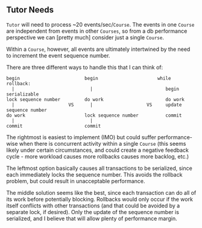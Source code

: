 ## Tutor Needs

`Tutor` will need to process ~20 events/sec/`Course`.
The events in one `Course` are independent
from events in other `Courses`,
so from a db performance perspective
we can [pretty much] consider just a single `Course`.

Within a `Course`, however,
all events are ultimately intertwined
by the need to increment the event sequence number.

There are three different ways to handle this
that I can think of:

```
begin                        begin                      while rollback:
  |                            |                           begin serializable
lock sequence number         do work                       do work
  |                    VS      |                    VS     update sequence number
do work                      lock sequence number          commit
  |                            |
commit                       commit
```

The rightmost is easiest to implement (IMO)
but could suffer performance-wise
when there is concurrent activity
within a single `Course`
(this seems likely under certain circumstances,
and could create a negative feedback cycle -
more workload causes more rollbacks causes more backlog, etc.)

The leftmost option basically causes all transactions to be serialized,
since each immediately locks the sequence number.
This avoids the rollback problem,
but could result in unacceptable performance.

The middle solution seems like the best,
since each transaction can do all of its work
before potentially blocking.
Rollbacks would only occur
if the work itself conflicts with other transactions
(and that could be avoided by a separate lock, if desired).
Only the update of the sequence number is serialized,
and I believe that will allow plenty of performance margin.

##
